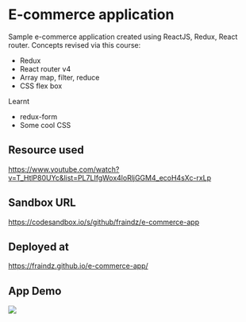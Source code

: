 # E-commerce application

Sample e-commerce application created using ReactJS, Redux, React router. Concepts revised via this course:
- Redux
- React router v4
- Array map, filter, reduce
- CSS flex box

Learnt
- redux-form
- Some cool CSS

## Resource used
https://www.youtube.com/watch?v=T_HtlP80UYc&list=PL7LIfgWox4loRljGGM4_ecoH4sXc-rxLp

## Sandbox URL
https://codesandbox.io/s/github/fraindz/e-commerce-app

## Deployed at
https://fraindz.github.io/e-commerce-app/

## App Demo
![](app-demo.gif)
